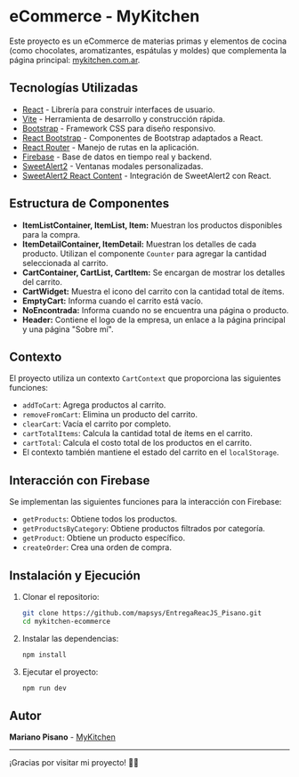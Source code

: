 # eCommerce - MyKitchen

Este proyecto es un eCommerce de materias primas y elementos de cocina (como chocolates, aromatizantes, espátulas y moldes) que complementa la página principal: [mykitchen.com.ar](http://www.mykitchen.com.ar/).

## Tecnologías Utilizadas
- [React](https://react.dev/) - Librería para construir interfaces de usuario.
- [Vite](https://vitejs.dev/) - Herramienta de desarrollo y construcción rápida.
- [Bootstrap](https://getbootstrap.com/) - Framework CSS para diseño responsivo.
- [React Bootstrap](https://react-bootstrap.netlify.app/) - Componentes de Bootstrap adaptados a React.
- [React Router](https://reactrouter.com/) - Manejo de rutas en la aplicación.
- [Firebase](https://firebase.google.com/) - Base de datos en tiempo real y backend.
- [SweetAlert2](https://sweetalert2.github.io/) - Ventanas modales personalizadas.
- [SweetAlert2 React Content](https://github.com/sweetalert2/sweetalert2-react-content) - Integración de SweetAlert2 con React.

## Estructura de Componentes

- **ItemListContainer, ItemList, Item:** Muestran los productos disponibles para la compra.
- **ItemDetailContainer, ItemDetail:** Muestran los detalles de cada producto. Utilizan el componente `Counter` para agregar la cantidad seleccionada al carrito.
- **CartContainer, CartList, CartItem:** Se encargan de mostrar los detalles del carrito.
- **CartWidget:** Muestra el icono del carrito con la cantidad total de ítems.
- **EmptyCart:** Informa cuando el carrito está vacío.
- **NoEncontrada:** Informa cuando no se encuentra una página o producto.
- **Header:** Contiene el logo de la empresa, un enlace a la página principal y una página "Sobre mí".

## Contexto

El proyecto utiliza un contexto `CartContext` que proporciona las siguientes funciones:
- `addToCart`: Agrega productos al carrito.
- `removeFromCart`: Elimina un producto del carrito.
- `clearCart`: Vacía el carrito por completo.
- `cartTotalItems`: Calcula la cantidad total de ítems en el carrito.
- `cartTotal`: Calcula el costo total de los productos en el carrito.
- El contexto también mantiene el estado del carrito en el `localStorage`.

## Interacción con Firebase

Se implementan las siguientes funciones para la interacción con Firebase:
- `getProducts`: Obtiene todos los productos.
- `getProductsByCategory`: Obtiene productos filtrados por categoría.
- `getProduct`: Obtiene un producto específico.
- `createOrder`: Crea una orden de compra.

## Instalación y Ejecución
1. Clonar el repositorio:
   ```bash
   git clone https://github.com/mapsys/EntregaReacJS_Pisano.git
   cd mykitchen-ecommerce
   ```
2. Instalar las dependencias:
   ```bash
   npm install
   ```
3. Ejecutar el proyecto:
   ```bash
   npm run dev
   ```

## Autor
**Mariano Pisano** - [MyKitchen](http://www.mykitchen.com.ar/)

---

¡Gracias por visitar mi proyecto! 🍫🥄